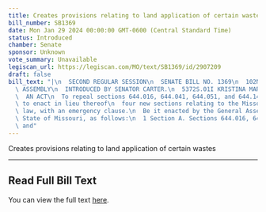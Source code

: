 ```yaml
---
title: Creates provisions relating to land application of certain wastes
bill_number: SB1369
date: Mon Jan 29 2024 00:00:00 GMT-0600 (Central Standard Time)
status: Introduced
chamber: Senate
sponsor: Unknown
vote_summary: Unavailable
legiscan_url: https://legiscan.com/MO/text/SB1369/id/2907209
draft: false
bill_text: "|\n  SECOND REGULAR SESSION\n  SENATE BILL NO. 1369\n  102ND GENERA L\
  \ ASSEMBLY\n  INTRODUCED BY SENATOR CARTER.\n  5372S.01I KRISTINA MARTIN, Secretary\n\
  \  AN ACT\n  To repeal sections 644.016, 644.041, 644.051, and 644.145, RSMo, and\
  \ to enact in lieu thereof\n  four new sections relating to the Missouri clean water\
  \ law, with an emergency clause.\n  Be it enacted by the General Assembly of the\
  \ State of Missouri, as follows:\n  1 Section A. Sections 644.016, 644.041, 644.051,\
  \ and"
---
```

Creates provisions relating to land application of certain wastes

---

## Read Full Bill Text

You can view the full text [here](https://legiscan.com/MO/text/SB1369/id/2907209).
